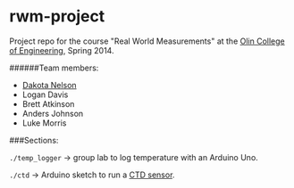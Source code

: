 rwm-project
===========

Project repo for the course "Real World Measurements" at the [Olin College of Engineering](http://www.olin.edu/), Spring 2014.

######Team members:
* [Dakota Nelson](http://www.dakotanelson.com/)
* Logan Davis
* Brett Atkinson
* Anders Johnson
* Luke Morris


###Sections:

`./temp_logger` -> group lab to log temperature with an Arduino Uno.

`./ctd` -> Arduino sketch to run a [CTD sensor](https://en.wikipedia.org/wiki/CTD_(instrument)).
